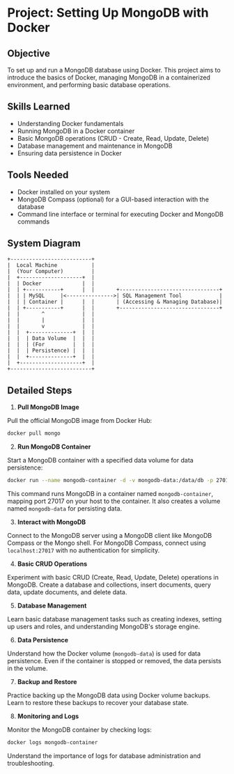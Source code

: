 # Project: Setting Up MongoDB with Docker

## Objective

To set up and run a MongoDB database using Docker. This project aims to introduce the basics of Docker, managing MongoDB in a containerized environment, and performing basic database operations.

## Skills Learned

- Understanding Docker fundamentals
- Running MongoDB in a Docker container
- Basic MongoDB operations (CRUD - Create, Read, Update, Delete)
- Database management and maintenance in MongoDB
- Ensuring data persistence in Docker

## Tools Needed

- Docker installed on your system
- MongoDB Compass (optional) for a GUI-based interaction with the database
- Command line interface or terminal for executing Docker and MongoDB commands

## System Diagram

```
+--------------------------+
|  Local Machine           |
|  (Your Computer)         |
|  +--------------------+  |
|  | Docker             |  |
|  | +-----------+      |  |       +--------------------------------+
|  | | MySQL     |<--------------->| SQL Management Tool            |
|  | | Container |      |  |       | (Accessing & Managing Database)|
|  | +-----------+      |  |       +--------------------------------+
|  |       ^            |  |
|  |       |            |  |
|  |       v            |  |
|  |  +--------------+  |  |
|  |  | Data Volume  |  |  |
|  |  | (For         |  |  |
|  |  | Persistence) |  |  |
|  |  +--------------+  |  |
|  +--------------------+  |
+--------------------------+
```

## Detailed Steps

1. **Pull MongoDB Image**

Pull the official MongoDB image from Docker Hub:

```bash
docker pull mongo
```

2. **Run MongoDB Container**

Start a MongoDB container with a specified data volume for data persistence:

```bash
docker run --name mongodb-container -d -v mongodb-data:/data/db -p 27017:27017 mongo
```

This command runs MongoDB in a container named `mongodb-container`, mapping port 27017 on your host to the container. It also creates a volume named `mongodb-data` for persisting data.

3. **Interact with MongoDB**

Connect to the MongoDB server using a MongoDB client like MongoDB Compass or the Mongo shell. For MongoDB Compass, connect using `localhost:27017` with no authentication for simplicity.

4. **Basic CRUD Operations**

Experiment with basic CRUD (Create, Read, Update, Delete) operations in MongoDB. Create a database and collections, insert documents, query data, update documents, and delete data.

5. **Database Management**

Learn basic database management tasks such as creating indexes, setting up users and roles, and understanding MongoDB's storage engine.

6. **Data Persistence**

Understand how the Docker volume (`mongodb-data`) is used for data persistence. Even if the container is stopped or removed, the data persists in the volume.

7. **Backup and Restore**

Practice backing up the MongoDB data using Docker volume backups. Learn to restore these backups to recover your database state.

8. **Monitoring and Logs**

Monitor the MongoDB container by checking logs:

```bash
docker logs mongodb-container
```

Understand the importance of logs for database administration and troubleshooting.
